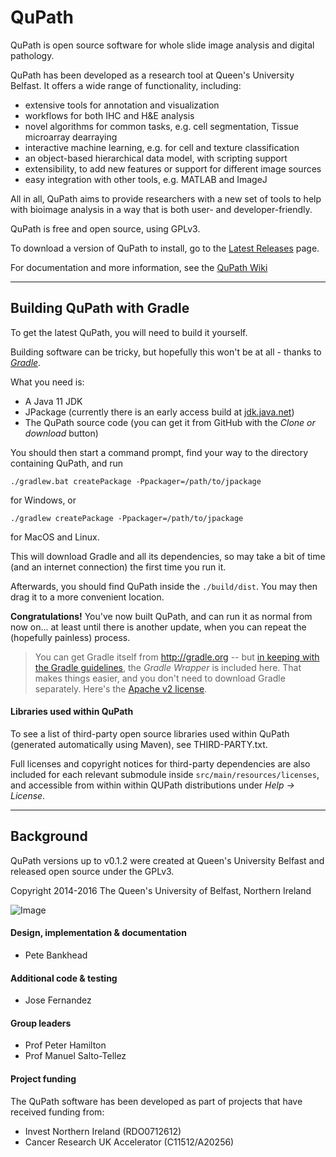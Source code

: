 QuPath
======

QuPath is open source software for whole slide image analysis and digital pathology.

QuPath has been developed as a research tool at Queen's University Belfast.  It offers a wide range of functionality, including:

* extensive tools for annotation and visualization
* workflows for both IHC and H&E analysis
* novel algorithms for common tasks, e.g. cell segmentation, Tissue microarray dearraying
* interactive machine learning, e.g. for cell and texture classification
* an object-based hierarchical data model, with scripting support
* extensibility, to add new features or support for different image sources
* easy integration with other tools, e.g. MATLAB and ImageJ

All in all, QuPath aims to provide researchers with a new set of tools to help with bioimage analysis in a way that is both user- and developer-friendly.

QuPath is free and open source, using GPLv3.

To download a version of QuPath to install, go to the [Latest Releases](https://github.com/qupath/qupath/releases/latest) page.

For documentation and more information, see the [QuPath Wiki](https://go.qub.ac.uk/qupath-docs)

----

## Building QuPath with Gradle

To get the latest QuPath, you will need to build it yourself.

Building software can be tricky, but hopefully this won't be at all - thanks to [*Gradle*](http://gradle.org).

What you need is:
* A Java 11 JDK
* JPackage (currently there is an early access build at [jdk.java.net](https://jdk.java.net/jpackage/))
* The QuPath source code (you can get it from GitHub with the *Clone or download* button)

You should then start a command prompt, find your way to the directory containing QuPath, and run

```
./gradlew.bat createPackage -Ppackager=/path/to/jpackage
```

for Windows, or

```
./gradlew createPackage -Ppackager=/path/to/jpackage
```

for MacOS and Linux.

This will download Gradle and all its dependencies, so may take a bit of time (and an internet connection) the first time you run it.

Afterwards, you should find QuPath inside the `./build/dist`.  You may then drag it to a more convenient location.

**Congratulations!** You've now built QuPath, and can run it as normal from now on... at least until there is another update, when you can repeat the (hopefully painless) process.

> You can get Gradle itself from http://gradle.org -- but
[in keeping with the Gradle guidelines](https://docs.gradle.org/current/userguide/gradle_wrapper.html), the *Gradle Wrapper* is included here.  That makes things easier, and you don't need to download Gradle separately.  Here's the [Apache v2 license](https://github.com/gradle/gradle/blob/master/LICENSE).


#### Libraries used within QuPath
To see a list of third-party open source libraries used within QuPath (generated automatically using Maven), see THIRD-PARTY.txt.

Full licenses and copyright notices for third-party dependencies are also included for each relevant submodule inside ```src/main/resources/licenses```, and accessible from within within QUPath distributions under *Help &rarr; License*.

----

## Background

QuPath versions up to v0.1.2 were created at Queen's University Belfast and released open source under the GPLv3.

Copyright 2014-2016 The Queen's University of Belfast, Northern Ireland

![Image](https://raw.githubusercontent.com/wiki/qupath/qupath/images/qupath_demo.jpg)


#### Design, implementation & documentation
* Pete Bankhead

#### Additional code & testing
* Jose Fernandez

#### Group leaders
* Prof Peter Hamilton
* Prof Manuel Salto-Tellez

#### Project funding
The QuPath software has been developed as part of projects that have received funding from:

* Invest Northern Ireland (RDO0712612)
* Cancer Research UK Accelerator (C11512/A20256)